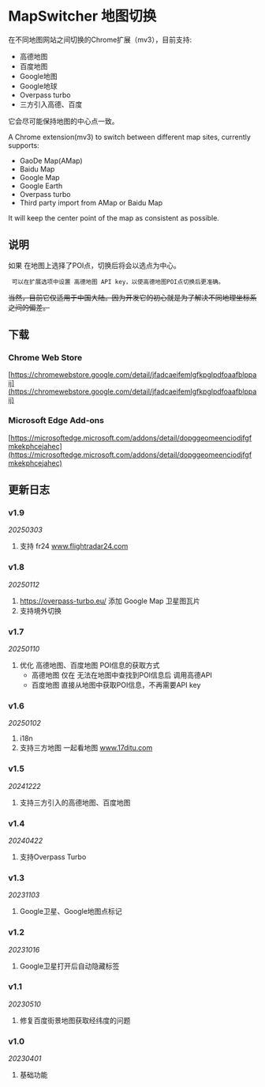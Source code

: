 # MapSwitcher 地图切换

在不同地图网站之间切换的Chrome扩展（mv3），目前支持:

- 高德地图
- 百度地图
- Google地图
- Google地球
- Overpass turbo
- 三方引入高德、百度

它会尽可能保持地图的中心点一致。

A Chrome extension(mv3) to switch between different map sites, currently supports:

- GaoDe Map(AMap)
- Baidu Map
- Google Map
- Google Earth
- Overpass turbo
- Third party import from AMap or Baidu Map

It will keep the center point of the map as consistent as possible.

## 说明

如果 在地图上选择了POI点，切换后将会以选点为中心。

`  可以在扩展选项中设置 高德地图 API key，以使高德地图POI点切换后更准确。  `

~~当然，目前它仅适用于中国大陆。因为开发它的初心就是为了解决不同地理坐标系之间的偏差。~~

## 下载

### Chrome Web Store

[https://chromewebstore.google.com/detail/jfadcaeifemlgfkpglpdfoaafblppaij](https://chromewebstore.google.com/detail/jfadcaeifemlgfkpglpdfoaafblppaij)

### Microsoft Edge Add-ons

[https://microsoftedge.microsoft.com/addons/detail/dopggeomeenciodjfgfmkekphcejahec](https://microsoftedge.microsoft.com/addons/detail/dopggeomeenciodjfgfmkekphcejahec)

## 更新日志

### v1.9

*20250303*

1. 支持 fr24 www.flightradar24.com

### v1.8

*20250112*

1. https://overpass-turbo.eu/ 添加 Google Map 卫星图瓦片
2. 支持境外切换

### v1.7

*20250110*

1. 优化 高德地图、百度地图 POI信息的获取方式
    - 高德地图 仅在 无法在地图中查找到POI信息后 调用高德API
    - 百度地图 直接从地图中获取POI信息，不再需要API key

### v1.6

*20250102*

1. i18n
2. 支持三方地图 一起看地图 www.17ditu.com

### v1.5

*20241222*

1. 支持三方引入的高德地图、百度地图

### v1.4

*20240422*

1. 支持Overpass Turbo

### v1.3

*20231103*

1. Google卫星、Google地图点标记

### v1.2

*20231016*

1. Google卫星打开后自动隐藏标签

### v1.1

*20230510*

1. 修复百度街景地图获取经纬度的问题

### v1.0

*20230401*

1. 基础功能
